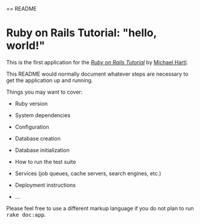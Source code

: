== README

# Ruby on Rails Tutorial: "hello, world!"

This is the first application for the 
[*Ruby on Rails Tutorial*](http://www.railstutorial.org/)
by [Michael Hartl](http://www.michaelhartl.com/).

This README would normally document whatever steps are necessary to get the
application up and running.

Things you may want to cover:

* Ruby version

* System dependencies

* Configuration

* Database creation

* Database initialization

* How to run the test suite

* Services (job queues, cache servers, search engines, etc.)

* Deployment instructions

* ...


Please feel free to use a different markup language if you do not plan to run
<tt>rake doc:app</tt>.

